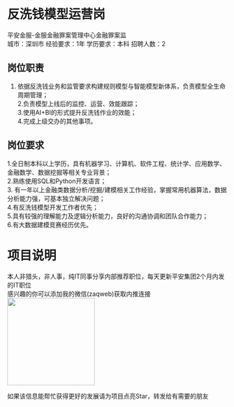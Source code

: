 # 反洗钱模型运营岗
平安金服-金服金融罪案管理中心金融罪案监  
城市：深圳市 经验要求：1年 学历要求：本科  招聘人数：2

## 岗位职责
1. 依据反洗钱业务和监管要求构建规则模型与智能模型新体系，负责模型全生命周期管理；   
2.负责模型上线后的监控、运营、效能跟踪；    
3.使用AI+BI的形式提升反洗钱作业的效能；   
4.完成上级交办的其他事项。

## 岗位要求
1.全日制本科以上学历，具有机器学习、计算机、软件工程、统计学、应用数学、金融数学、数据挖掘等相关专业背景；    
2.熟练使用SQL和Python开发语言；   
3. 有一年以上金融类数据分析/挖掘/建模相关工作经验，掌握常用机器算法，数据分析能力强，可基本独立解决问题；   
4.有反洗钱模型开发工作者优先；   
5.具有较强的理解能力及逻辑分析能力，良好的沟通协调和团队合作能力；   
6.有大数据建模竞赛经历优先。

# 项目说明

本人非猎头，非人事，纯IT同事分享内部推荐职位，每天更新平安集团2个月内发的IT职位  
感兴趣的你可以添加我的微信(zaqweb)获取内推连接  
<img src="https://github.com/zaqweb/PA-IT-JOBS/blob/master/WechatICode.jpeg"  height="200" width="200">

如果该信息能帮忙获得更好的发展请为项目点亮Star，转发给有需要的朋友




